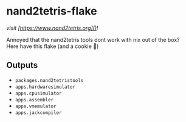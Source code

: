 # nand2tetris-flake
_visit [https://www.nand2tetris.org]()!_

Annoyed that the nand2tetris tools dont work with nix out of the box?  
Here have this flake (and a cookie 🍪)

## Outputs
- `packages.nand2tetristools`
- `apps.hardwaresimulator`
- `apps.cpusimulator`
- `apps.assembler`
- `apps.vmemulator`
- `apps.jackcompiler`
